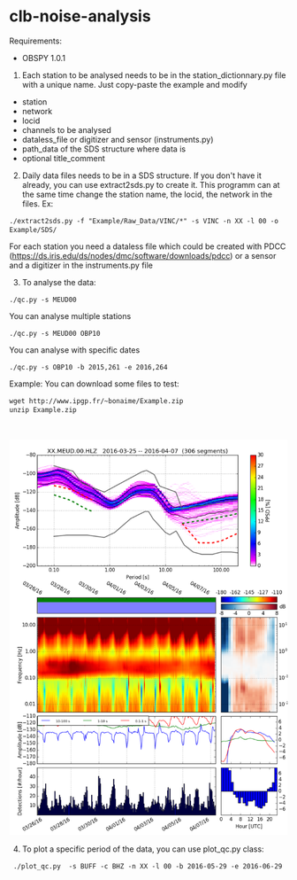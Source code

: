 # clb-noise-analysis

Requirements:
+ OBSPY 1.0.1

1) Each station to be analysed needs to be in the station_dictionnary.py file with a unique name. Just copy-paste the example and modify
- station
- network
- locid
- channels to be analysed
- dataless_file or digitizer and sensor (instruments.py)
- path_data of the SDS structure where data is
- optional title_comment

2) Daily data files needs to be in a SDS structure. If you don't have it already, you can use extract2sds.py to create it. This programm can at the same time change the station name, the locid, the network in the files. 
Ex:
``` code
./extract2sds.py -f "Example/Raw_Data/VINC/*" -s VINC -n XX -l 00 -o Example/SDS/
````
For each station you need a dataless file which could be created with PDCC (https://ds.iris.edu/ds/nodes/dmc/software/downloads/pdcc)
or a sensor and a digitizer in the instruments.py file

3) To analyse the data:
``` code
./qc.py -s MEUD00
````
You can analyse multiple stations
``` code
./qc.py -s MEUD00 OBP10
````

You can analyse with specific dates
``` code
./qc.py -s OBP10 -b 2015,261 -e 2016,264
````


Example:
You can download some files to test:
``` code
wget http://www.ipgp.fr/~bonaime/Example.zip
unzip Example.zip



```

![image](doc/XX.MEUD.00.HLZ.png)

4) To plot a specific period of the data, you can use plot_qc.py class:
``` code
 ./plot_qc.py  -s BUFF -c BHZ -n XX -l 00 -b 2016-05-29 -e 2016-06-29
``` 
